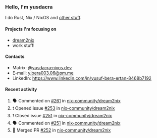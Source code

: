 ### Hello, I'm yusdacra

I do Rust, Nix / NixOS and [other stuff](https://gaze.systems/).

#### Projects I'm focusing on

- [dream2nix](https://github.com/nix-community/dream2nix)
- work stuff!

#### Contacts

- Matrix: [@yusdacra:nixos.dev](https://matrix.to/#/@yusdacra:nixos.dev)
- E-mail: y.bera003.06@pm.me
- LinkedIn: https://www.linkedin.com/in/yusuf-bera-ertan-8468b7192

#### Recent activity

<!--START_SECTION:activity-->
1. 🗣 Commented on [#261](https://github.com/nix-community/dream2nix/issues/261) in [nix-community/dream2nix](https://github.com/nix-community/dream2nix)
2. ❗️ Opened issue [#253](https://github.com/nix-community/dream2nix/issues/253) in [nix-community/dream2nix](https://github.com/nix-community/dream2nix)
3. ❗️ Closed issue [#251](https://github.com/nix-community/dream2nix/issues/251) in [nix-community/dream2nix](https://github.com/nix-community/dream2nix)
4. 🗣 Commented on [#251](https://github.com/nix-community/dream2nix/issues/251) in [nix-community/dream2nix](https://github.com/nix-community/dream2nix)
5. 🎉 Merged PR [#252](https://github.com/nix-community/dream2nix/pull/252) in [nix-community/dream2nix](https://github.com/nix-community/dream2nix)
<!--END_SECTION:activity-->
